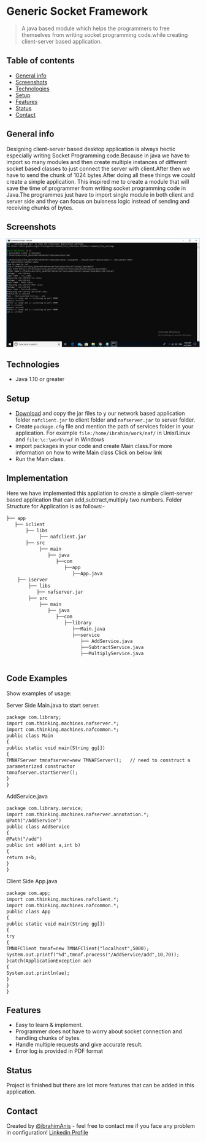 # Generic Socket Framework
> A java based module which helps the programmers to free themselves from writing socket programming code.while creating client-server based application.

## Table of contents
* [General info](#general-info)
* [Screenshots](#screenshots)
* [Technologies](#technologies)
* [Setup](#setup)
* [Features](#features)
* [Status](#status)
* [Contact](#contact)

## General info
Designing client-server based desktop application is always hectic especially writing Socket Programming code.Because in java we have to import so many modules and then create multiple instances of different socket based classes to just connect the server with client.After then we have to send the chunk of 1024 bytes.After doing all these things we could create a simple application.
This inspired me to create a module that will save the time of programmer from writing socket programming code in Java.The programmes just have to import single module in both client and server side and they can focus on buisness logic instead of sending and receiving chunks of bytes. 
## Screenshots
![Example screenshot](./screenshots/server_side.png)

## Technologies
* Java 1.10 or greater

## Setup 
* [Download](https://drive.google.com/drive/folders/1KPqlA9dvWa4CyF0FPudD9ZtxPzr9OdPk?usp=sharing) and copy the jar files to y
our network based application folder
 `nafclient.jar` to client folder  and `nafserver.jar` to server folder.
* Create `package.cfg` file and mention the path of services folder in your application. For example
   `file:/home/ibrahim/work/naf/` in Unix/Linux and `file:\c:\work\naf` in Windows
* import packages in your code and create Main class.For more information on how to write Main class Click on below link
* Run the Main class.

## Implementation
Here we have implemented this appliation to create a simple client-server based application that can add,subtract,multiply two numbers.
Folder Structure for Application is as follows:-

```
├── app
   ├── iclient
       ├── libs
            ├── nafclient.jar
       ├── src
            ├── main
               ├── java
                  ├──com
                     ├──app
                        ├──App.java
    ├── iserver
        ├── libs
           ├── nafserver.jar
        ├── src
            ├── main
               ├── java
                  ├──com
                     ├──library
                        ├──Main.java
                        ├──service
                           ├── AddService.java
                           ├──SubtractService.java
                           ├──MultiplyService.java
        
```


## Code Examples
Show examples of usage:

Server Side Main.java to start server.
```
package com.library;
import com.thinking.machines.nafserver.*;
import com.thinking.machines.nafcommon.*;
public class Main
{
public static void main(String gg[])
{
TMNAFServer tmnafserver=new TMNAFServer();   // need to construct a parameterized constructor
tmnafserver.startServer();
}
}
```

AddService.java

```
package com.library.service;
import com.thinking.machines.nafserver.annotation.*;
@Path("/AddService")
public class AddService
{
@Path("/add")
public int add(int a,int b)
{
return a+b;
}
}
```

Client Side App.java

```
package com.app;
import com.thinking.machines.nafclient.*;
import com.thinking.machines.nafcommon.*;
public class App
{
public static void main(String gg[])
{
try
{
TMNAFClient tmnaf=new TMNAFClient("localhost",5000);
System.out.printf("%d",tmnaf.process("/AddService/add",10,70));
}catch(ApplicationException ae)
{
System.out.println(ae);
}
}
}
```



## Features
* Easy to learn & implement.
* Programmer does not have to worry about socket connection and handling chunks of bytes.
* Handle multiple requests and give accurate result.
* Error log is provided in PDF format



## Status
Project is finished but there are lot more features that can be added in this application.

## Contact
Created by [@ibrahimAnis]() - feel free to contact me if you face any problem in configuration!
[Linkedin Profile](https://linkedin.com/in/ibrahimanis)
